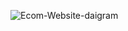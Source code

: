 ![Ecom-Website-daigram](https://lucid.app/lucidspark/b0686e86-75c6-4d4a-89cd-3cc91fa302fa/edit?viewport_loc=-1271%2C-354%2C5031%2C2276%2C0_0&invitationId=inv_bbd6a364-08a2-40ec-b65d-d2c628819d8a)